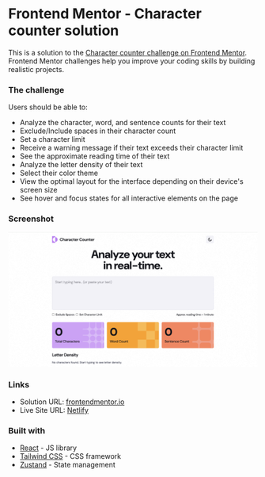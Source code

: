# Frontend Mentor - Character counter solution

This is a solution to the [Character counter challenge on Frontend Mentor](https://www.frontendmentor.io/challenges/character-counter-znSgeWs_i6). Frontend Mentor challenges help you improve your coding skills by building realistic projects.

### The challenge

Users should be able to:

- Analyze the character, word, and sentence counts for their text
- Exclude/Include spaces in their character count
- Set a character limit
- Receive a warning message if their text exceeds their character limit
- See the approximate reading time of their text
- Analyze the letter density of their text
- Select their color theme
- View the optimal layout for the interface depending on their device's screen size
- See hover and focus states for all interactive elements on the page

### Screenshot

![](./project-screenshot.png)

### Links

- Solution URL: [frontendmentor.io](https://www.frontendmentor.io/solutions/responsive-character-counter-made-with-react-and-tailwind-bs-PoYcyB_)
- Live Site URL: [Netlify](https://startling-nasturtium-be9961.netlify.app/)

### Built with

- [React](https://reactjs.org/) - JS library
- [Tailwind CSS](https://tailwindcss.com/) - CSS framework
- [Zustand](https://github.com/pmndrs/zustand) - State management
